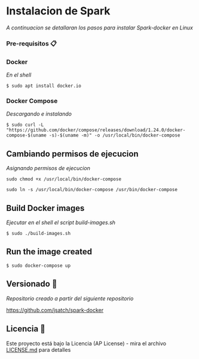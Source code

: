 # Instalacion de Spark

_A continuacion se detallaran los pasos para instalar Spark-docker en Linux_


### Pre-requisitos 📋

### Docker

_En el shell_

```
$ sudo apt install docker.io
```

### Docker Compose 

_Descargando e instalando_

```
$ sudo curl -L "https://github.com/docker/compose/releases/download/1.24.0/docker-compose-$(uname -s)-$(uname -m)" -o /usr/local/bin/docker-compose
```

## Cambiando permisos de ejecucion 

_Asignando permisos de ejecucion_

```
sudo chmod +x /usr/local/bin/docker-compose
```

```
sudo ln -s /usr/local/bin/docker-compose /usr/bin/docker-compose
```

## Build Docker images 

_Ejecutar en el shell el script build-images.sh_

```
$ sudo ./build-images.sh
```

## Run the image created 

```
$ sudo docker-compose up
```

## Versionado 📌

_Repositorio creado a partir del siguiente repositorio_

https://github.com/jsatch/spark-docker


## Licencia 📄

Este proyecto está bajo la Licencia (AP License) - mira el archivo [LICENSE.md](LICENSE.md) para detalles

